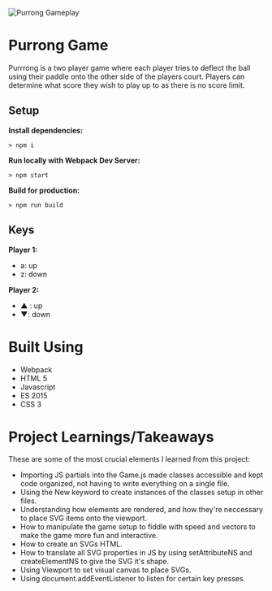 ![Purrong Gameplay](https://lh3.googleusercontent.com/lkdPBVxIx1ISfXLk52rMG21QGMVXweMymsfCRjMgt61b2BHYoL1spK3X862J_vYeym0mOvaYs_F6RRo5bBbqjF_5oIiGw6jusAFrIigNduBj_G3T8NjlepFDtEMMeM0IDYkaes8DUobpuowjzraviZ3msaZexPz5wyFXdTFydzCN-boKXftt8tc73dffH7F6f7cDKE-ADEKCSwX51yB_pzbKix7YWEBC9pDp1eV3TthCYtAoFwIpmsJnvhlmvx4zptFNkqpfUY94TbGDFHmS5ZikZbC9YRZiUJowqwMDssF6m0iSFLTQUtUxNJqoy_wYgOkCNxtpnIJzUcjtWhmYPmUHLdNtE6olzy1QptihHe3juAAtnJznEzuUokSu2EfDzCiipSAnQqWSq-ePUlNUeL05vLw4U6X5mpiPMPSRrqJLih757Wwug-txsI_IocHKFud-sWVqGT4JDpWj8taPjpn1i4SWgLPChy2dV5O4GkqjJLyFGCzWIxh5c3BXxWZ_w9aHYb5cbWeBnnBxRI28uQb7sWijuS3fEHYl3z2TQYzaHzlvlrvJidPwKCM1rwDQPdcCnQxp=w2418-h1450)

# Purrong Game

Purrrong is a two player game where each player tries to deflect the ball using their paddle onto the other side of the players court. Players can determine what score they wish to play up to as there is no score limit.

## Setup

**Install dependencies:**

`> npm i`

**Run locally with Webpack Dev Server:**

`> npm start`

**Build for production:**

`> npm run build`

## Keys

**Player 1:**
* a: up
* z: down

**Player 2:**
* ▲ : up
* ▼: down

# Built Using

- Webpack
- HTML 5
- Javascript
- ES 2015 
- CSS 3

# Project Learnings/Takeaways

These are some of the most crucial elements I learned from this project:

- Importing JS partials into the Game.js made classes accessible and kept code organized, not having to write everything on a single file.
- Using the New keyword to create instances of the classes setup in other files.
- Understanding how elements are rendered, and how they're neccessary to place SVG items onto the viewport.
- How to manipulate the game setup to fiddle with speed and vectors to make the game more fun and interactive.
- How to create an SVGs HTML.
- How to translate all SVG properties in JS by using setAttributeNS and createElementNS to give the SVG it's shape.
- Using Viewport to set visual canvas to place SVGs.
- Using document.addEventListener to listen for certain key presses.
